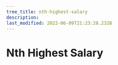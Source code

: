 ```yaml
---
tree_title: nth-highest-salary
description: 
last_modified: 2022-06-09T21:23:28.2328
---
```


# Nth Highest Salary
